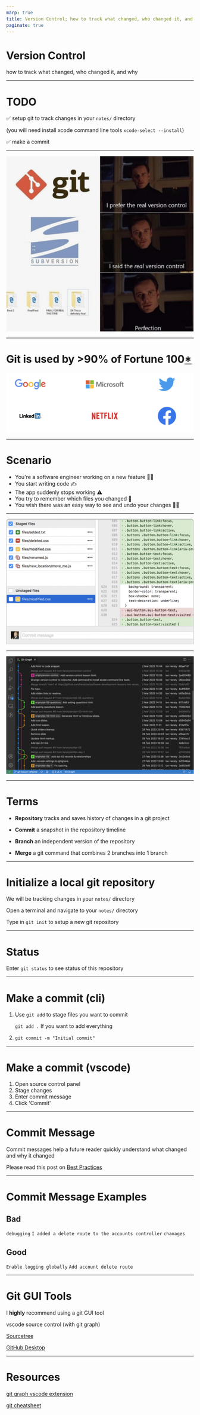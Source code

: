 ```yaml
---
marp: true
title: Version Control; how to track what changed, who changed it, and why
paginate: true
---
```


# Version Control
how to track what changed, who changed it, and why

---

# TODO
✅ setup git to track changes in your `notes/` directory

(you will need install xcode command line tools `xcode-select --install`)

✅ make a commit

---


![bg contain](git-meme.png)

---

# Git is used by >90% of Fortune 100[*](https://octoverse.github.com)

![](git-companies.png)

---

# Scenario
* You're a software engineer working on a new feature 🧑‍💻
* You start writing code ✍️
* The app suddenly stops working ⚠️
* You try to remember which files you changed 🤷
* You wish there was an easy way to see and undo your changes 🧞‍♀️

---

![bg contain](./sourcetree-working.png)

---

![bg contain](./git-graph.png)

---

# Terms

* **Repository**
tracks and saves history of changes in a git project

* **Commit**
a snapshot in the repository timeline
* **Branch**
an independent version of the repository
* **Merge**
a git command that combines 2 branches into 1 branch

---

# Initialize a local git repository

We will be tracking changes in your `notes/` directory

Open a terminal and navigate to your `notes/` directory

Type in `git init` to setup a new git repository


___

# Status

Enter `git status` to see status of this repository

---

# Make a commit (cli)

1. Use `git add` to stage files you want to commit

    `git add .` If you want to add everything

2. `git commit -m "Initial commit"`


---
# Make a commit (vscode)

1. Open source control panel
2. Stage changes
3. Enter commit message
4. Click 'Commit'

---
# Commit Message

Commit messages help a future reader quickly understand what changed and why it changed

Please read this post on [Best Practices](https://initialcommit.com/blog/git-commit-messages-best-practices)

___

# Commit Message Examples

## Bad

`debugging`
`I added a delete route to the accounts controller`
`chanages`

## Good

`Enable logging globally`
`Add account delete route`


___

# Git GUI Tools
I **highly** recommend using a git GUI tool

vscode source control (with git graph)

[Sourcetree](https://sourcetreeapp.com)

[GitHub Desktop](https://desktop.github.com/)

---

# Resources

[git graph vscode extension](https://marketplace.visualstudio.com/items?itemName=mhutchie.git-graph)

[git cheatsheet](https://education.github.com/git-cheat-sheet-education.pdf)

